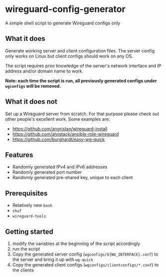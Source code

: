 # wireguard-config-generator
A simple shell script to generate Wireguard configs only

## What it does
Generate working server and client configuration files. The server config only works on Linux but client configs should work on any OS.

The script requires prior knowledge of the server's network interface and IP address and/or domain name to work.

**Note: each time the script is run, all previously generated configs under `wgconfigs` will be removed.**

## What it does not
Set up a Wireguard server from scratch. For that purpose please check out other people's excellent work.
Some examples are:
* https://github.com/angristan/wireguard-install
* https://github.com/alvistack/ansible-role-wireguard
* https://github.com/burghardt/easy-wg-quick

## Features
* Randomly generated IPv4 and IPv6 addresses
* Randomly generated port number
* Randomly generated pre-shared key, unique to each client

## Prerequisites
* Relatively new `bash`
* `shuf`
* `wireguard-tools`

## Getting started
1. modify the variables at the beginning of the script accordingly
2. run the script
3. Copy the generated server config (`wgconfigs/${WG_INTERFACE}.conf`) to the server and bring it up with `wg-quick`
4. Copy the generated client configs (`wgconfigs/clientconfigs/*.conf`) to the clients